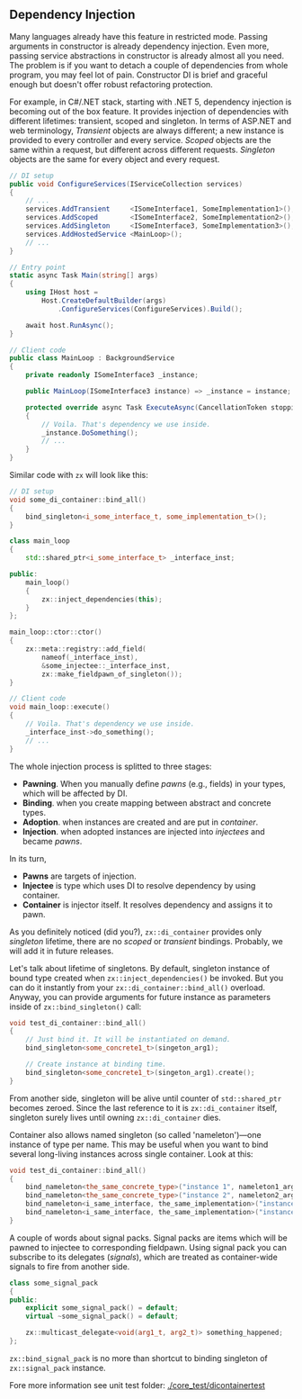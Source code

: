 Dependency Injection
--------------------

Many languages already have this feature in restricted mode. Passing arguments in constructor is already dependency injection. Even more, passing service abstractions in constructor is already almost all you need. The problem is if you want to detach a couple of dependencies from whole program, you may feel lot of pain. Constructor DI is brief and graceful enough but doesn't offer robust refactoring protection. 

For example, in C#/.NET stack, starting with .NET 5, dependency injection is becoming out of the box feature. It provides injection of dependencies with different lifetimes: transient, scoped and singleton. In terms of ASP.NET and web terminology, _Transient_ objects are always different; a new instance is provided to every controller and every service. _Scoped_ objects are the same within a request, but different across different requests. _Singleton_ objects are the same for every object and every request. 

```c#
// DI setup
public void ConfigureServices(IServiceCollection services)
{
    // ...
    services.AddTransient     <ISomeInterface1, SomeImplementation1>();
    services.AddScoped        <ISomeInterface2, SomeImplementation2>();
    services.AddSingleton     <ISomeInterface3, SomeImplementation3>();
    services.AddHostedService <MainLoop>();
    // ...
}

// Entry point
static async Task Main(string[] args)
{
	using IHost host = 
		Host.CreateDefaultBuilder(args)
			.ConfigureServices(ConfigureServices).Build();

	await host.RunAsync();
}

// Client code
public class MainLoop : BackgroundService
{
    private readonly ISomeInterface3 _instance;

    public MainLoop(ISomeInterface3 instance) => _instance = instance;

    protected override async Task ExecuteAsync(CancellationToken stoppingToken)
    {
        // Voila. That's dependency we use inside. 
		_instance.DoSomething();
		// ...
    }
}
```

Similar code with `zx` will look like this: 

```c++ 
// DI setup
void some_di_container::bind_all()
{
	bind_singleton<i_some_interface_t, some_implementation_t>();
}

class main_loop
{
	std::shared_ptr<i_some_interface_t> _interface_inst;

public:
    main_loop()
    {
        zx::inject_dependencies(this);
    }
};

main_loop::ctor::ctor()
{
	zx::meta::registry::add_field(
		nameof(_interface_inst),
		&some_injectee::_interface_inst,
		zx::make_fieldpawn_of_singleton());
}

// Client code
void main_loop::execute()
{
    // Voila. That's dependency we use inside. 
	_interface_inst->do_something();
    // ...
}
```

The whole injection process is splitted to three stages:
- **Pawning**. When you manually define _pawns_ (e.g., fields) in your types, which will be affected by DI. 
- **Binding**. when you create mapping between abstract and concrete types. 
- **Adoption**. when instances are created and are put in _container_. 
- **Injection**. when adopted instances are injected into _injectees_ and became _pawns_. 

In its turn, 

- **Pawns** are targets of injection. 
- **Injectee** is type which uses DI to resolve dependency by using container. 
- **Container** is injector itself. It resolves dependency and assigns it to pawn. 

As you definitely noticed (did you?), `zx::di_container` provides only _singleton_ lifetime, there are no _scoped_ or _transient_ bindings. Probably, we will add it in future releases. 

Let's talk about lifetime of singletons. By default, singleton instance of bound type created when `zx::inject_dependencies()` be invoked. But you can do it instantly from your `zx::di_container::bind_all()` overload. Anyway, you can provide arguments for future instance as parameters inside of `zx::bind_singleton()` call: 

```c++
void test_di_container::bind_all()
{
    // Just bind it. It will be instantiated on demand. 
	bind_singleton<some_concrete1_t>(singeton_arg1);

    // Create instance at binding time. 
	bind_singleton<some_concrete1_t>(singeton_arg1).create();
}
```

From another side, singleton will be alive until counter of `std::shared_ptr` becomes zeroed. Since the last reference to it is `zx::di_container` itself, singleton surely lives until owning `zx::di_container` dies. 

Container also allows named singleton (so called 'nameleton')—one instance of type per name. This may be useful when you want to bind several long-living instances across single container. Look at this: 

```c++
void test_di_container::bind_all()
{
	bind_nameleton<the_same_concrete_type>("instance 1", nameleton1_arg);
	bind_nameleton<the_same_concrete_type>("instance 2", nameleton2_arg);
	bind_nameleton<i_same_interface, the_same_implementation>("instance 1");
	bind_nameleton<i_same_interface, the_same_implementation>("instance 2");
}
```
A couple of words about signal packs. Signal packs are items which will be pawned to injectee to corresponding fieldpawn. Using signal pack you can subscribe to its delegates (_signals_), which are treated as container-wide signals to fire from another side. 

```c++
class some_signal_pack
{
public:
	explicit some_signal_pack() = default;
	virtual ~some_signal_pack() = default;

	zx::multicast_delegate<void(arg1_t, arg2_t)> something_happened;
};
```

`zx::bind_signal_pack` is no more than shortcut to binding singleton of `zx::signal_pack` instance. 


Fore more information see unit test folder: [./core_test/dicontainertest](./core_test/dicontainertest/)
